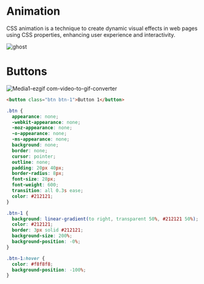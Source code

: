 # Animation

CSS animation is a technique to create dynamic visual effects in web pages using CSS properties, enhancing user experience and interactivity.

![ghost](https://github.com/stefanoturcarelli/animation/assets/67341828/855030c9-a804-46ef-93b9-81084623d12b)

# Buttons

![Media1-ezgif com-video-to-gif-converter](https://github.com/stefanoturcarelli/css-animation/assets/67341828/f7337398-1650-4762-ac3a-f5690c694e80)



```html
<button class="btn btn-1">Button 1</button>
```

```css
.btn {
  appearance: none;
  -webkit-appearance: none;
  -moz-appearance: none;
  -o-appearance: none;
  -ms-appearance: none;
  background: none;
  border: none;
  cursor: pointer;
  outline: none;
  padding: 20px 40px;
  border-radius: 8px;
  font-size: 28px;
  font-weight: 600;
  transition: all 0.3s ease;
  color: #212121;
}

.btn-1 {
  background: linear-gradient(to right, transparent 50%, #212121 50%);
  color: #212121;
  border: 3px solid #212121;
  background-size: 200%;
  background-position: -0%;
}

.btn-1:hover {
  color: #f8f8f8;
  background-position: -100%;
}
```
